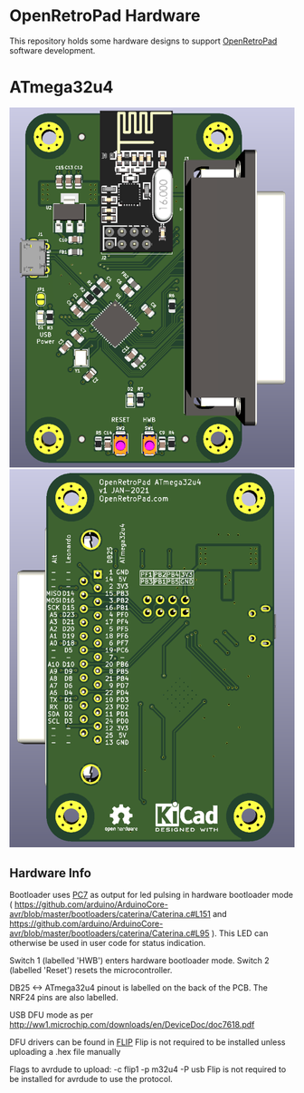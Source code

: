 OpenRetroPad Hardware
=====================

This repository holds some hardware designs to support [OpenRetroPad](https://github.com/OpenRetroPad/OpenRetroPad) software development.

# ATmega32u4

![PCB Top](ATmega32u4/outputs/v1/pcb-top.png)
![PCB Bottom](ATmega32u4/outputs/v1/pcb-bottom.png)

## Hardware Info

Bootloader uses [PC7](https://github.com/arduino/ArduinoCore-avr/blob/master/bootloaders/caterina/Caterina.h#L69) as output for led pulsing in hardware bootloader mode ( https://github.com/arduino/ArduinoCore-avr/blob/master/bootloaders/caterina/Caterina.c#L151 and https://github.com/arduino/ArduinoCore-avr/blob/master/bootloaders/caterina/Caterina.c#L95 ). This LED can otherwise be used in user code for status indication.

Switch 1 (labelled 'HWB') enters hardware bootloader mode. Switch 2 (labelled 'Reset') resets the microcontroller.

DB25 <-> ATmega32u4 pinout is labelled on the back of the PCB. The NRF24 pins are also labelled.

USB DFU mode as per http://ww1.microchip.com/downloads/en/DeviceDoc/doc7618.pdf

DFU drivers can be found in [FLIP](https://www.microchip.com/developmenttools/ProductDetails/flip)
Flip is not required to be installed unless uploading a .hex file manually

Flags to avrdude to upload: -c flip1 -p m32u4 -P usb
Flip is not required to be installed for avrdude to use the protocol.